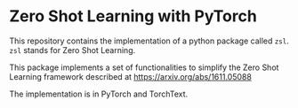 # Zero Shot Learning with PyTorch

This repository contains the implementation of a python package called `zsl`. 
`zsl` stands for Zero Shot Learning.

This package implements a set of functionalities to simplify the 
Zero Shot Learning framework described at https://arxiv.org/abs/1611.05088

The implementation is in PyTorch and TorchText.


